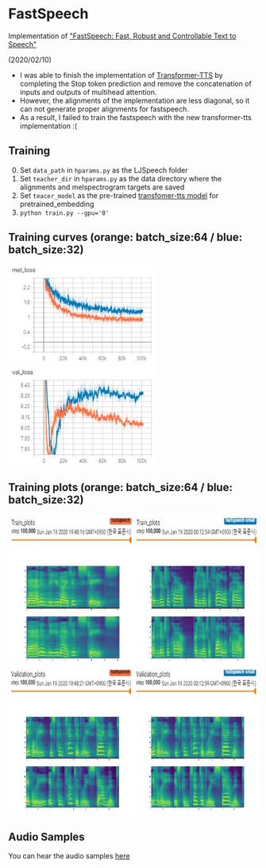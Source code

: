# FastSpeech
Implementation of ["FastSpeech: Fast, Robust and Controllable Text to Speech"](https://arxiv.org/abs/1905.09263)  
  
(2020/02/10)  
- I was able to finish the implementation of [Transformer-TTS](https://github.com/Deepest-Project/Transformer-TTS) by completing the Stop token prediction and remove the concatenation of inputs and outputs of multihead attention.  
- However, the alignments of the implementation are less diagonal, so it can not generate proper alignments for fastspeech.  
- As a result, I failed to train the fastspeech with the new transformer-tts implementation :(  

## Training  
0. Set `data_path` in `hparams.py` as the LJSpeech folder  
1. Set `teacher_dir` in `hparams.py` as the data directory where the alignments and melspectrogram targets are saved  
2. Set `teacer_model` as the pre-trained [transfomer-tts model](https://github.com/Deepest-Project/Transformer-TTS) for pretrained_embedding
3. `python train.py --gpu='0'`  

## Training curves (orange: batch_size:64 / blue: batch_size:32)  
<img src="figures/train_loss.JPG" height="200"> <img src="figures/val_loss.JPG" height="200">  

## Training plots (orange: batch_size:64 / blue: batch_size:32)  
<img src="figures/train_plots.JPG" height="300">
<img src="figures/val_plots.JPG" height="300">

## Audio Samples    
You can hear the audio samples [here](https://deepest-project.github.io/FastSpeech/)
